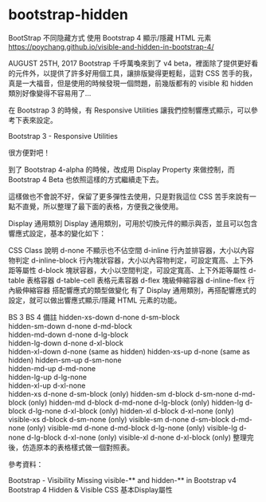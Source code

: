 # bootstrap-hidden
BootStrap 不同隐藏方式
使用 Bootstrap 4 顯示/隱藏 HTML 元素
https://poychang.github.io/visible-and-hidden-in-bootstrap-4/

AUGUST 25TH, 2017
Bootstrap 千呼萬喚來到了 v4 beta，裡面除了提供更好看的元件外，以提供了許多好用個工具，讓排版變得更輕鬆，這對 CSS 苦手的我，真是一大福音，但是使用的時候發現一個問題，前幾版都有的 visible 和 hidden 類別好像變得不容易用了…

在 Bootstrap 3 的時候，有 Responsive Utilities 讓我們控制響應式顯示，可以參考下表來設定。

Bootstrap 3 - Responsive Utilities 

很方便對吧！

到了 Bootstrap 4-alpha 的時候，改成用 Display Property 來做控制，而 Bootstrap 4 Beta 也依照這樣的方式繼續走下去。

這樣做也不會說不好，保留了更多彈性去使用，只是對我這位 CSS 苦手來說有一點不直覺，所以整理了最下面的表格，方便我之後使用。

Display 通用類別
Display 通用類別，可用於切換元件的顯示與否，並且可以包含響應式設定，基本的變化如下：

CSS Class	說明
d-none	不顯示也不佔空間
d-inline	行內並排容器，大小以內容物判定
d-inline-block	行內塊狀容器，大小以內容物判定，可設定寬高、上下外距等屬性
d-block	塊狀容器，大小以空間判定，可設定寬高、上下外距等屬性
d-table	表格容器
d-table-cell	表格元素容器
d-flex	塊級伸縮容器
d-inline-flex	行內級伸縮容器
搭配響應式的類型做變化
有了 Display 通用類別，再搭配響應式的設定，就可以做出響應式顯示/隱藏 HTML 元素的功能。

BS 3	BS 4	備註
hidden-xs-down	d-none d-sm-block	
hidden-sm-down	d-none d-md-block	
hidden-md-down	d-none d-lg-block	
hidden-lg-down	d-none d-xl-block	
hidden-xl-down	d-none	(same as hidden)
hidden-xs-up	d-none	(same as hidden)
hidden-sm-up	d-sm-none	
hidden-md-up	d-md-none	
hidden-lg-up	d-lg-none	
hidden-xl-up	d-xl-none	
hidden-xs	d-none d-sm-block	(only)
hidden-sm	d-block d-sm-none d-md-block	(only)
hidden-md	d-block d-md-none d-lg-block	(only)
hidden-lg	d-block d-lg-none d-xl-block	(only)
hidden-xl	d-block d-xl-none	(only)
visible-xs	d-block d-sm-none	(only)
visible-sm	d-none d-sm-block d-md-none	(only)
visible-md	d-none d-md-block d-lg-none	(only)
visible-lg	d-none d-lg-block d-xl-none	(only)
visible-xl	d-none d-xl-block	(only)
整理完後，仿造原本的表格樣式做一個對照表。



參考資料：

Bootstrap - Visibility
Missing visible-** and hidden-** in Bootstrap v4
Bootstrap 4 Hidden & Visible
CSS 基本Display屬性

